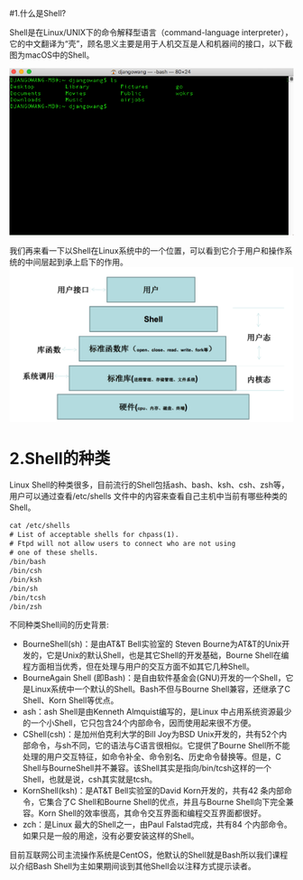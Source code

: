 #1.什么是Shell?

Shell是在Linux/UNIX下的命令解释型语言（command-language interpreter），它的中文翻译为“壳”，顾名思义主要是用于人机交互是人和机器间的接口，以下截图为macOS中的Shell。

![](/assets/WX20180912-120240.png)

我们再来看一下以Shell在Linux系统中的一个位置，可以看到它介于用户和操作系统的中间层起到承上启下的作用。![](/assets/2.png)

# 2.Shell的种类

Linux Shell的种类很多，目前流行的Shell包括ash、bash、ksh、csh、zsh等，用户可以通过查看/etc/shells 文件中的内容来查看自己主机中当前有哪些种类的Shell。

```
cat /etc/shells
# List of acceptable shells for chpass(1).
# Ftpd will not allow users to connect who are not using
# one of these shells.
/bin/bash
/bin/csh
/bin/ksh
/bin/sh
/bin/tcsh
/bin/zsh
```

不同种类Shell间的历史背景:

* BourneShell\(sh\)：是由AT&T Bell实验室的 Steven Bourne为AT&T的Unix开发的，它是Unix的默认Shell，也是其它Shell的开发基础，Bourne Shell在编程方面相当优秀，但在处理与用户的交互方面不如其它几种Shell。
* BourneAgain Shell \(即Bash\)：是自由软件基金会\(GNU\)开发的一个Shell，它是Linux系统中一个默认的Shell。Bash不但与Bourne Shell兼容，还继承了C Shell、Korn Shell等优点。
* ash：ash Shell是由Kenneth Almquist编写的，是Linux 中占用系统资源最少的一个小Shell，它只包含24个内部命令，因而使用起来很不方便。
* CShell\(csh\)：是加州伯克利大学的Bill Joy为BSD Unix开发的，共有52个内部命令，与sh不同，它的语法与C语言很相似。它提供了Bourne Shell所不能处理的用户交互特征，如命令补全、命令别名、历史命令替换等。但是，C Shell与BourneShell并不兼容。该Shell其实是指向/bin/tcsh这样的一个Shell，也就是说，csh其实就是tcsh。
* KornShell\(ksh\)：是AT&T Bell实验室的David Korn开发的，共有42 条内部命令，它集合了C Shell和Bourne Shell的优点，并且与Bourne Shell向下完全兼容。Korn Shell的效率很高，其命令交互界面和编程交互界面都很好。
* zch：是Linux 最大的Shell之一，由Paul Falstad完成，共有84 个内部命令。如果只是一般的用途，没有必要安装这样的Shell。

目前互联网公司主流操作系统是CentOS，他默认的Shell就是Bash所以我们课程以介绍Bash Shell为主如果期间谈到其他Shell会以注释方式提示读者。
